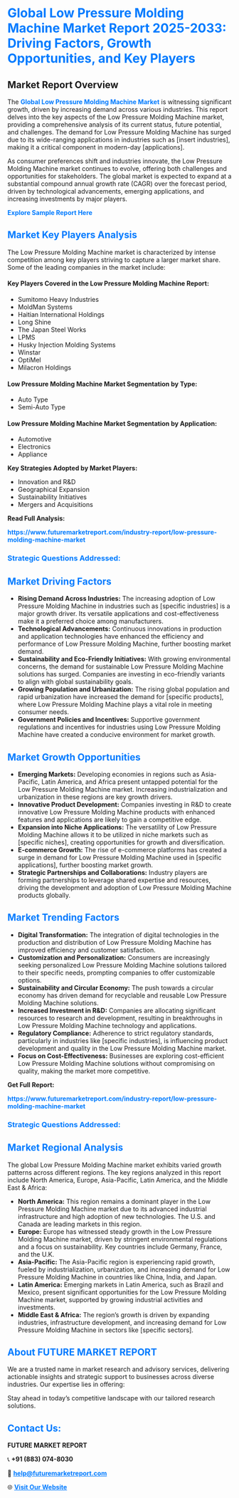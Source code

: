 <h1 style="color: #007BFF;">Global Low Pressure Molding Machine Market Report 2025-2033: Driving Factors, Growth Opportunities, and Key Players</h1>

<section id="overview">
<h2>Market Report Overview</h2>
<p>The <a href="https://www.futuremarketreport.com/industry-report/low-pressure-molding-machine-market" style="color: #007BFF; text-decoration: none;"><strong>Global Low Pressure Molding Machine Market</strong></a> is witnessing significant growth, driven by increasing demand across various industries. This report delves into the key aspects of the Low Pressure Molding Machine market, providing a comprehensive analysis of its current status, future potential, and challenges. The demand for Low Pressure Molding Machine has surged due to its wide-ranging applications in industries such as [insert industries], making it a critical component in modern-day [applications].</p>
<p>As consumer preferences shift and industries innovate, the Low Pressure Molding Machine market continues to evolve, offering both challenges and opportunities for stakeholders. The global market is expected to expand at a substantial compound annual growth rate (CAGR) over the forecast period, driven by technological advancements, emerging applications, and increasing investments by major players.</p>
</section>

<section id="overview">
<p><a href="https://www.futuremarketreport.com/request-sample/reportId=41982" style="color: #007BFF; text-decoration: none;"><strong>Explore Sample Report Here</strong></a></p>
</section>

<section id="key-players">
<h2 style="color: #007BFF;">Market Key Players Analysis</h2>
<p>The Low Pressure Molding Machine market is characterized by intense competition among key players striving to capture a larger market share. Some of the leading companies in the market include:</p>
<h4>Key Players Covered in the Low Pressure Molding Machine Report:</h4>
<ul><li>Sumitomo Heavy Industries</li><li>MoldMan Systems</li><li>Haitian International Holdings</li><li>Long Shine</li><li>The Japan Steel Works</li><li>LPMS</li><li>Husky Injection Molding Systems</li><li>Winstar</li><li>OptiMel</li><li>Milacron Holdings</li></ul>
<h4>Low Pressure Molding Machine Market Segmentation by Type:</h4>
<ul><li>Auto Type</li><li>Semi-Auto Type</li></ul>

<h4>Low Pressure Molding Machine Market Segmentation by Application:</h4>
<ul><li>Automotive</li><li>Electronics</li><li>Appliance</li></ul>
<p><strong>Key Strategies Adopted by Market Players:</strong></p>
<ul>
<li>Innovation and R&D</li>
<li>Geographical Expansion</li>
<li>Sustainability Initiatives</li>
<li>Mergers and Acquisitions</li>
</ul>
</section>

<section>
<p><strong>Read Full Analysis: </strong></p><a href="https://www.futuremarketreport.com/industry-report/low-pressure-molding-machine-market" style="color: #007BFF; text-decoration: none;"><strong>https://www.futuremarketreport.com/industry-report/low-pressure-molding-machine-market</strong></a>
<h3 style="color: #007BFF;">Strategic Questions Addressed:</h3>
</section>

<section id="driving-factors">
<h2 style="color: #007BFF;">Market Driving Factors</h2>
<ul>
<li><strong>Rising Demand Across Industries:</strong> The increasing adoption of Low Pressure Molding Machine in industries such as [specific industries] is a major growth driver. Its versatile applications and cost-effectiveness make it a preferred choice among manufacturers.</li>
<li><strong>Technological Advancements:</strong> Continuous innovations in production and application technologies have enhanced the efficiency and performance of Low Pressure Molding Machine, further boosting market demand.</li>
<li><strong>Sustainability and Eco-Friendly Initiatives:</strong> With growing environmental concerns, the demand for sustainable Low Pressure Molding Machine solutions has surged. Companies are investing in eco-friendly variants to align with global sustainability goals.</li>
<li><strong>Growing Population and Urbanization:</strong> The rising global population and rapid urbanization have increased the demand for [specific products], where Low Pressure Molding Machine plays a vital role in meeting consumer needs.</li>
<li><strong>Government Policies and Incentives:</strong> Supportive government regulations and incentives for industries using Low Pressure Molding Machine have created a conducive environment for market growth.</li>
</ul>
</section>

<section id="growth-opportunities">
<h2 style="color: #007BFF;">Market Growth Opportunities</h2>
<ul>
<li><strong>Emerging Markets:</strong> Developing economies in regions such as Asia-Pacific, Latin America, and Africa present untapped potential for the Low Pressure Molding Machine market. Increasing industrialization and urbanization in these regions are key growth drivers.</li>
<li><strong>Innovative Product Development:</strong> Companies investing in R&D to create innovative Low Pressure Molding Machine products with enhanced features and applications are likely to gain a competitive edge.</li>
<li><strong>Expansion into Niche Applications:</strong> The versatility of Low Pressure Molding Machine allows it to be utilized in niche markets such as [specific niches], creating opportunities for growth and diversification.</li>
<li><strong>E-commerce Growth:</strong> The rise of e-commerce platforms has created a surge in demand for Low Pressure Molding Machine used in [specific applications], further boosting market growth.</li>
<li><strong>Strategic Partnerships and Collaborations:</strong> Industry players are forming partnerships to leverage shared expertise and resources, driving the development and adoption of Low Pressure Molding Machine products globally.</li>
</ul>
</section>

<section id="trending-factors">
<h2 style="color: #007BFF;">Market Trending Factors</h2>
<ul>
<li><strong>Digital Transformation:</strong> The integration of digital technologies in the production and distribution of Low Pressure Molding Machine has improved efficiency and customer satisfaction.</li>
<li><strong>Customization and Personalization:</strong> Consumers are increasingly seeking personalized Low Pressure Molding Machine solutions tailored to their specific needs, prompting companies to offer customizable options.</li>
<li><strong>Sustainability and Circular Economy:</strong> The push towards a circular economy has driven demand for recyclable and reusable Low Pressure Molding Machine solutions.</li>
<li><strong>Increased Investment in R&D:</strong> Companies are allocating significant resources to research and development, resulting in breakthroughs in Low Pressure Molding Machine technology and applications.</li>
<li><strong>Regulatory Compliance:</strong> Adherence to strict regulatory standards, particularly in industries like [specific industries], is influencing product development and quality in the Low Pressure Molding Machine market.</li>
<li><strong>Focus on Cost-Effectiveness:</strong> Businesses are exploring cost-efficient Low Pressure Molding Machine solutions without compromising on quality, making the market more competitive.</li>
</ul>
</section>

<section>
<p><strong>Get Full Report: </strong></p><a href="https://www.futuremarketreport.com/industry-report/low-pressure-molding-machine-market" style="color: #007BFF; text-decoration: none;"><strong>https://www.futuremarketreport.com/industry-report/low-pressure-molding-machine-market</strong></a>
<h3 style="color: #007BFF;">Strategic Questions Addressed:</h3>
</section>


<section id="regional-analysis">
<h2 style="color: #007BFF;">Market Regional Analysis</h2>
<p>The global Low Pressure Molding Machine market exhibits varied growth patterns across different regions. The key regions analyzed in this report include North America, Europe, Asia-Pacific, Latin America, and the Middle East & Africa:</p>
<ul>
<li><strong>North America:</strong> This region remains a dominant player in the Low Pressure Molding Machine market due to its advanced industrial infrastructure and high adoption of new technologies. The U.S. and Canada are leading markets in this region.</li>
<li><strong>Europe:</strong> Europe has witnessed steady growth in the Low Pressure Molding Machine market, driven by stringent environmental regulations and a focus on sustainability. Key countries include Germany, France, and the U.K.</li>
<li><strong>Asia-Pacific:</strong> The Asia-Pacific region is experiencing rapid growth, fueled by industrialization, urbanization, and increasing demand for Low Pressure Molding Machine in countries like China, India, and Japan.</li>
<li><strong>Latin America:</strong> Emerging markets in Latin America, such as Brazil and Mexico, present significant opportunities for the Low Pressure Molding Machine market, supported by growing industrial activities and investments.</li>
<li><strong>Middle East & Africa:</strong> The region’s growth is driven by expanding industries, infrastructure development, and increasing demand for Low Pressure Molding Machine in sectors like [specific sectors].</li>
</ul>
</section>

<footer>
<h2 style="color: #007BFF;">About FUTURE MARKET REPORT</h2>
<p>We are a trusted name in market research and advisory services, delivering actionable insights and strategic support to businesses across diverse industries. Our expertise lies in offering:</p>

<p>Stay ahead in today’s competitive landscape with our tailored research solutions.</p>

<h2 style="color: #007BFF;">Contact Us:</h2>
<p><strong>FUTURE MARKET REPORT</strong></p>
<p>📞 <strong>+91 (883) 074-8030</strong></p>
<p>📧 <strong><a href="mailto:help@futuremarketreport.com" style="color: #007BFF;">help@futuremarketreport.com</a></strong></p>
<p>🌐 <strong><a href="https://www.futuremarketreport.com/" style="color: #007BFF;">Visit Our Website</a></strong></p>
</footer>